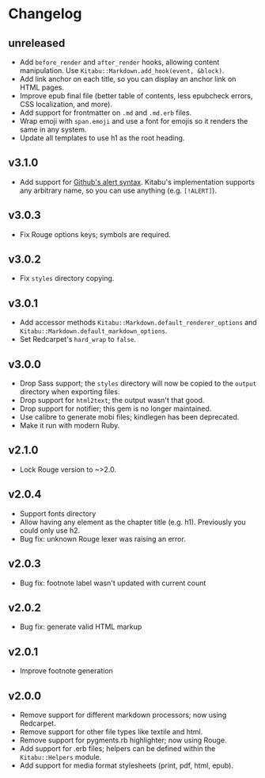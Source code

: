 # Changelog

## unreleased

- Add `before_render` and `after_render` hooks, allowing content manipulation.
  Use `Kitabu::Markdown.add_hook(event, &block)`.
- Add link anchor on each title, so you can display an anchor link on HTML
  pages.
- Improve epub final file (better table of contents, less epubcheck errors, CSS
  localization, and more).
- Add support for frontmatter on `.md` and `.md.erb` files.
- Wrap emoji with `span.emoji` and use a font for emojis so it renders the same
  in any system.
- Update all templates to use h1 as the root heading.

## v3.1.0

- Add support for
  [Github's alert syntax](https://github.com/orgs/community/discussions/16925).
  Kitabu's implementation supports any arbitrary name, so you can use anything
  (e.g. `[!ALERT]`).

## v3.0.3

- Fix Rouge options keys; symbols are required.

## v3.0.2

- Fix `styles` directory copying.

## v3.0.1

- Add accessor methods `Kitabu::Markdown.default_renderer_options` and
  `Kitabu::Markdown.default_markdown_options`.
- Set Redcarpet's `hard_wrap` to `false`.

## v3.0.0

- Drop Sass support; the `styles` directory will now be copied to the `output`
  directory when exporting files.
- Drop support for `html2text`; the output wasn't that good.
- Drop support for notifier; this gem is no longer maintained.
- Use calibre to generate mobi files; kindlegen has been deprecated.
- Make it run with modern Ruby.

## v2.1.0

- Lock Rouge version to ~>2.0.

## v2.0.4

- Support fonts directory
- Allow having any element as the chapter title (e.g. h1). Previously you could
  only use h2.
- Bug fix: unknown Rouge lexer was raising an error.

## v2.0.3

- Bug fix: footnote label wasn't updated with current count

## v2.0.2

- Bug fix: generate valid HTML markup

## v2.0.1

- Improve footnote generation

## v2.0.0

- Remove support for different markdown processors; now using Redcarpet.
- Remove support for other file types like textile and html.
- Remove support for pygments.rb highlighter; now using Rouge.
- Add support for .erb files; helpers can be defined within the
  `Kitabu::Helpers` module.
- Add support for media format stylesheets (print, pdf, html, epub).
